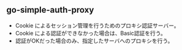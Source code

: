 ## go-simple-auth-proxy

- Cookie によるセッション管理を行うためのプロキシ認証サーバー。
- Cookie による認証ができなかった場合は、Basic認証を行う。
- 認証がOKだった場合のみ、指定したサーバへのプロキシを行う。
